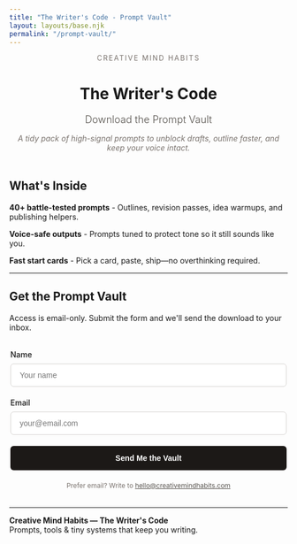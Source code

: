 ```yaml
---
title: "The Writer's Code - Prompt Vault"
layout: layouts/base.njk
permalink: "/prompt-vault/"
---
```


<div style="max-width: 680px; margin: 0 auto;">

<div style="text-align: center; margin-bottom: 3rem;">
  <p style="font-size: 0.9em; text-transform: uppercase; letter-spacing: 2px; color: #78716c; margin-bottom: 0.5rem;">Creative Mind Habits</p>
  <h1>The Writer's Code</h1>
  <h2 style="font-size: 1.3em; color: #57534e; font-weight: 300; margin-top: 1rem;">Download the Prompt Vault</h2>
  <p style="color: #78716c; font-style: italic;">A tidy pack of high-signal prompts to unblock drafts, outline faster, and keep your voice intact.</p>
</div>

## What's Inside

**40+ battle-tested prompts** - Outlines, revision passes, idea warmups, and publishing helpers.

**Voice-safe outputs** - Prompts tuned to protect tone so it still sounds like you.

**Fast start cards** - Pick a card, paste, ship—no overthinking required.

---

## Get the Prompt Vault

Access is email-only. Submit the form and we'll send the download to your inbox.

<div id="cmhSuccessMessage" style="display: none; background: #d1fae5; border: 1px solid #6ee7b7; color: #065f46; padding: 1rem; border-radius: 6px; margin: 2rem 0; text-align: center;">
✓ Success! Your Prompt Vault is ready.
<div style="margin-top: 1rem;">
<a href="https://drive.google.com/file/d/1HUXpaHRVdL0s2RicbGZHTyrxT4rghDAk/view?usp=drive_link" style="display: inline-block; background: #1c1917; color: white; padding: 12px 30px; text-decoration: none; border-radius: 6px; font-weight: 600;">📥 Download the Prompt Vault</a>
</div>
</div>

<form id="cmhEmailForm" style="max-width: 500px; margin: 2rem auto;">
<div style="margin-bottom: 1.25rem;">
<label for="cmh-name" style="display: block; margin-bottom: 0.5rem; font-weight: 500;">Name</label>
<input type="text" id="cmh-name" name="name" required placeholder="Your name" style="width: 100%; padding: 12px 16px; border: 1px solid #d6d3d1; border-radius: 6px; font-size: 1em;">
</div>

<div style="margin-bottom: 1.25rem;">
<label for="cmh-email" style="display: block; margin-bottom: 0.5rem; font-weight: 500;">Email</label>
<input type="email" id="cmh-email" name="email" required placeholder="your@email.com" style="width: 100%; padding: 12px 16px; border: 1px solid #d6d3d1; border-radius: 6px; font-size: 1em;">
</div>

<button type="submit" style="width: 100%; background: #1c1917; color: white; padding: 14px; border: none; border-radius: 6px; font-weight: 600; font-size: 1em; cursor: pointer;">Send Me the Vault</button>

<p style="text-align: center; color: #78716c; font-size: 0.85em; margin-top: 1.25rem;">
Prefer email? Write to <a href="mailto:hello@creativemindhabits.com" style="color: #57534e;">hello@creativemindhabits.com</a>
</p>
</form>

---

**Creative Mind Habits — The Writer's Code**  
Prompts, tools & tiny systems that keep you writing.

</div>

<script src="/assets/js/prompt-vault-form.js"></script>
